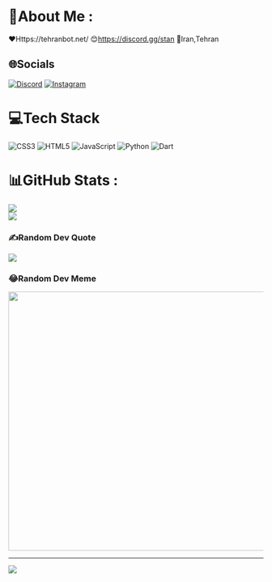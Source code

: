 # 💫About Me :
❤️Https://tehranbot.net/
😊https://discord.gg/stan
👻Iran,Tehran

## 🌐Socials
[![Discord](https://img.shields.io/badge/Discord-%237289DA.svg?logo=discord&logoColor=white)](htttps://discord.gg/stan) [![Instagram](https://img.shields.io/badge/Instagram-%23E4405F.svg?logo=Instagram&logoColor=white)](https://www.instagram.com/h.aryajk/) 

# 💻Tech Stack
![CSS3](https://img.shields.io/badge/css3-%231572B6.svg?style=for-the-badge&logo=css3&logoColor=white) ![HTML5](https://img.shields.io/badge/html5-%23E34F26.svg?style=for-the-badge&logo=html5&logoColor=white) ![JavaScript](https://img.shields.io/badge/javascript-%23323330.svg?style=for-the-badge&logo=javascript&logoColor=%23F7DF1E) ![Python](https://img.shields.io/badge/python-3670A0?style=for-the-badge&logo=python&logoColor=ffdd54) ![Dart](https://img.shields.io/badge/dart-3670A0?style=for-the-badge&logo=dart&logoColor=4e96a3)
# 📊GitHub Stats :
![](https://github-readme-stats.vercel.app/api?username=Aryajk-Discord&theme=nord&hide_border=false&include_all_commits=true&count_private=true)<br/>
![](https://github-readme-streak-stats.herokuapp.com/?user=Aryajk-Discord&theme=nord&hide_border=false)<br/>

### ✍️Random Dev Quote
![](https://quotes-github-readme.vercel.app/api?type=horizontal&theme=dark)

### 😂Random Dev Meme
<img src="https://random-memer.herokuapp.com/" width="512px"/>

---
[![](https://visitcount.itsvg.in/api?id=Aryajk-Discord&icon=2&color=5)](https://visitcount.itsvg.in)
